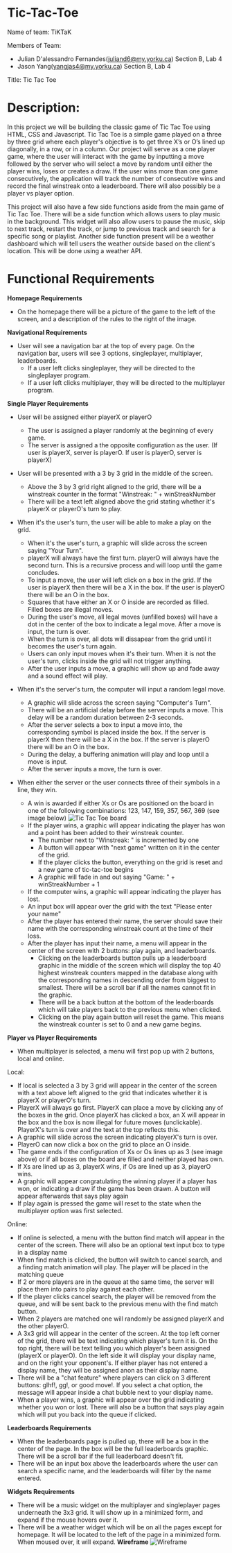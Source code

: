 # Tic-Tac-Toe
Name of team: TiKTaK

Members of Team:
- Julian D'alessandro Fernandes(juliand6@my.yorku.ca) Section B, Lab 4
- Jason Yang(yangjas4@my.yorku.ca) Section B, Lab 4

Title: Tic Tac Toe

# Description: 
In this project we will be building the classic game of Tic Tac Toe using HTML, CSS and Javascript. Tic Tac Toe is a simple game played on a three by three grid where each player's 
objective is to get three X’s or O’s lined up diagonally, in a row, or in a column. Our project will serve as a one player game, where the user will interact with 
the game by inputting a move followed by the server who will select a move by random until either the player wins, loses or creates a draw. If the user wins more than one game consecutively, the application will track the number of consecutive wins and record the final winstreak onto a leaderboard. There will also possibly be a player vs player option. 


This project will also have a few side functions aside from the main game of Tic Tac Toe. There will be a side function which allows users to play music in the background. This widget will also allow users to pause the music, skip to next track, restart the track, or jump to previous track and search for a specific song or playlist. Another side function present will be a weather dashboard which will tell users the weather outside based on the client's location. This will be done using a weather API. 

# Functional Requirements

**Homepage Requirements** 
- On the homepage there will be a picture of the game to the left of the screen, and a description of the rules to the right of the image. 

**Navigational Requirements**
- User will see a navigation bar at the top of every page. On the navigation bar, users will see 3 options, singleplayer, multiplayer, leaderboards.
    - If a user left clicks singleplayer, they will be directed to the singleplayer program. 
    - If a user left clicks multiplayer, they will be directed to the multiplayer program. 

**Single Player Requirements**
- User will be assigned either playerX or playerO
    - The user is assigned a player randomly at the beginning of every game. 
    - The server is assigned a the opposite configuration as the user. (If user is playerX, server is playerO. If user is playerO, server is playerX)

- User will be presented with a 3 by 3 grid in the middle of the screen. 
    - Above the 3 by 3 grid right aligned to the grid, there will be a winstreak counter in the format "Winstreak: " + winStreakNumber
    - There will be a text left aligned above the grid stating whether it's playerX or playerO's turn to play. 

- When it's the user's turn, the user will be able to make a play on the grid. 
    - When it's the user's turn, a graphic will slide across the screen saying "Your Turn". 
    - playerX will always have the first turn. playerO will always have the second turn. This is a recursive process and will loop until the game concludes. 
    - To input a move, the user will left click on a box in the grid. If the user is playerX then there will be a X in the box. If the user is playerO there will be an O in the box.
    - Squares that have either an X or O inside are recorded as filled. Filled boxes are illegal moves. 
    - During the user's move, all legal moves (unfilled boxes) will have a dot in the center of the box to indicate a legal move. After a move is input, the turn is over.
    - When the turn is over, all dots will dissapear from the grid until it becomes the user's turn again.  
    - Users can only input moves when it's their turn. When it is not the user's turn, clicks inside the grid will not trigger anything. 
    - After the user inputs a move, a graphic will show up and fade away and a sound effect will play.

- When it's the server's turn, the computer will input a random legal move. 
    - A graphic will slide across the screen saying "Computer's Turn".
    - There will be an artificial delay before the server inputs a move. This delay will be a random duration between 2-3 seconds. 
    - After the server selects a box to input a move into, the corresponding symbol is placed inside the box. If the server is playerX then there will be a X in the box. If the server is playerO there will be an O in the box. 
    - During the delay, a buffering animation will play and loop until a move is input. 
    - After the server inputs a move, the turn is over. 

- When either the server or the user connects three of their symbols in a line, they win. 
    - A win is awarded if either Xs or Os are positioned on the board in one of the following combinations: 123, 147, 159, 357, 567, 369 (see image below)
    ![Tic Tac Toe board](https://cdn.discordapp.com/attachments/302526564636164098/896158325765468202/tictactoe.png)
    - If the player wins, a graphic will appear indicating the player has won and a point has been added to their winstreak counter. 
        - The number next to "Winstreak: " is incremented by one 
        - A button will appear with "next game" written on it in the center of the grid.
        - If the player clicks the button, everything on the grid is reset and a new game of tic-tac-toe begins
        - A graphic will fade in and out saying "Game: " + winStreakNumber + 1
    - If the computer wins, a graphic will appear indicating the player has lost. 
    - An input box will appear over the grid with the text "Please enter your name" 
    - After the player has entered their name, the server should save their name with the corresponding winstreak count at the time of their loss. 
    - After the player has input their name, a menu will appear in the center of the screen with 2 buttons: play again, and leaderboards. 
        - Clicking on the leaderboards button pulls up a leaderboard graphic in the middle of the screen which will display the top 40 highest winstreak counters mapped in the database along with the corresponding names in descending order from biggest to smallest. There will be a scroll bar if all the names cannot fit in the graphic. 
        - There will be a back button at the bottom of the leaderboards which will take players back to the previous menu when clicked. 
        - Clicking on the play again button will reset the game. This means the winstreak counter is set to 0 and a new game begins.

**Player vs Player Requirements**
-  When multiplayer is selected, a menu will first pop up with 2 buttons, local and online. 

Local: 
- If local is selected a 3 by 3 grid will appear in the center of the screen with a text above left aligned to the grid that indicates whether it is playerX or playerO's turn. 
- PlayerX will always go first. PlayerX can place a move by clicking any of the boxes in the grid. Once playerX has clicked a box, an X will appear in the box and the box is now illegal for future moves (unclickable). PlayerX's turn is over and the text at the top reflects this. 
- A graphic will slide across the screen indicating playerX's turn is over. 
- PlayerO can now click a box on the grid to place an O inside. 
- The game ends if the configuration of Xs or Os lines up as 3 (see image above) or if all boxes on the board are filled and neither played has own. 
- If Xs are lined up as 3, playerX wins, if Os are lined up as 3, playerO wins. 
- A graphic will appear congratulating the winning player if a player has won, or indicating a draw if the game has been drawn. A button will appear afterwards that says play again
- If play again is pressed the game will reset to the state when the multiplayer option was first selected.

Online: 
- If online is selected, a menu with the button find match will appear in the center of the screen. There will also be an optional text input box to type in a display name
- When find match is clicked, the button will switch to cancel search, and a finding match animation will play. The player will be placed in the matching queue 
- If 2 or more players are in the queue at the same time, the server will place them into pairs to play against each other.  
- If the player clicks cancel search, the player will be removed from the queue, and will be sent back to the previous menu with the find match button.
- When 2 players are matched one will randomly be assigned playerX and the other playerO. 
- A 3x3 grid will appear in the center of the screen. At the top left corner of the grid, there will be text indicating which player's turn it is. On the top right, there will be text telling you which player's been assigned (playerX or playerO). On the left side it will display your display name, and on the right your opponent's. If either player has not entered a display name, they will be assigned anon as their display name.
- There will be a "chat feature" where players can click on 3 different buttons: glhf!, gg!, or good move!. If you select a chat option, the message will appear inside a chat bubble next to your display name. 
- When a player wins, a graphic will appear over the grid indicating whether you won or lost. There will also be a button that says play again which will put you back into the queue if clicked. 

**Leaderboards Requirements**
- When the leaderboards page is pulled up, there will be a box in the center of the page. In the box will be the full leaderboards graphic. There will be a scroll bar if the full leaderboard doesn't fit. 
- There will be an input box above the leaderboards where the user can search a specific name, and the leaderboards will filter by the name entered.

**Widgets Requirements**
- There will be a music widget on the multiplayer and singleplayer pages underneath the 3x3 grid. It will show up in a minimized form, and expand if the mouse hovers over it.  
- There will be a weather widget which will be on all the pages except for homepage. It will be located to the left of the page in a minimized form. When moused over, it will expand. 
**Wireframe**
 ![Wireframe](https://cdn.discordapp.com/attachments/902823761739386922/907382332527358002/2_TikTak2.png)
